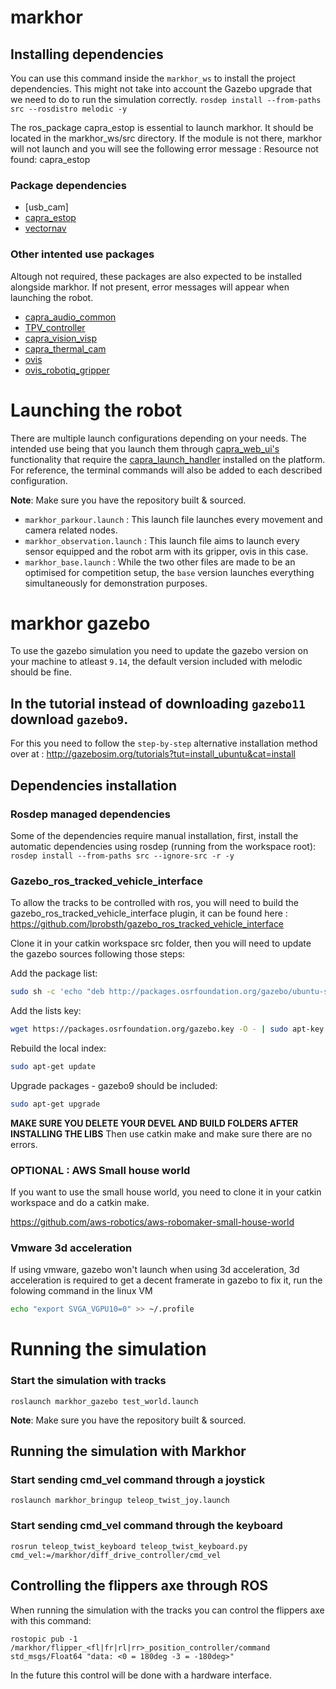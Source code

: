 # markhor

## Installing dependencies

You can use this command inside the `markhor_ws` to install the project dependencies. This might not take into account the Gazebo upgrade that we need to do to run the simulation correctly.
`rosdep install --from-paths src --rosdistro melodic -y`

The ros_package capra_estop is essential to launch markhor. It should be located in the markhor_ws/src directory. If the module is not there, markhor will not launch and you will see the following error message : Resource not found: capra_estop

### Package dependencies

- [usb_cam]
- [capra_estop](https://github.com/clubcapra/capra_estop)
- [vectornav](https://github.com/dawonn/vectornav)

### Other intented use packages

Altough not required, these packages are also expected to be installed alongside markhor. If not present, error messages will appear when launching the robot.

- [capra_audio_common](https://github.com/clubcapra/capra_audio_common)
- [TPV_controller](https://github.com/clubcapra/TPV_controller)
- [capra_vision_visp](https://github.com/clubcapra/capra_vision_visp)
- [capra_thermal_cam](https://github.com/clubcapra/capra_thermal_cam)
- [ovis](https://github.com/clubcapra/ovis)
- [ovis_robotiq_gripper](https://github.com/clubcapra/ovis_robotiq_gripper)
<!-- Launch files not updated for these packages
- [capra_hazmat_detection](https://github.com/clubcapra/capra_hazmat_detection) currently named yolo_hazmat
  -->

# Launching the robot

There are multiple launch configurations depending on your needs. The intended use being that you launch them through [capra_web_ui's](https://github.com/clubcapra/capra_web_ui) functionality that require the [capra_launch_handler](https://github.com/clubcapra/capra_launch_handler) installed on the platform. For reference, the terminal commands will also be added to each described configuration.

**Note**: Make sure you have the repository built & sourced.

- `markhor_parkour.launch` : This launch file launches every movement and camera related nodes.
- `markhor_observation.launch` : This launch file aims to launch every sensor equipped and the robot arm with its gripper, ovis in this case.
- `markhor_base.launch` : While the two other files are made to be an optimised for competition setup, the `base` version launches
  everything simultaneously for demonstration purposes.

# markhor gazebo

To use the gazebo simulation you need to update the gazebo version on your machine to atleast `9.14`, the default version included with melodic should be fine.

## In the tutorial instead of downloading `gazebo11` download `gazebo9`.

For this you need to follow the `step-by-step` alternative installation method over at : http://gazebosim.org/tutorials?tut=install_ubuntu&cat=install

## Dependencies installation

### Rosdep managed dependencies

Some of the dependencies require manual installation, first, install the automatic dependencies using rosdep (running from the workspace root):
`rosdep install --from-paths src --ignore-src -r -y `

### Gazebo_ros_tracked_vehicle_interface

To allow the tracks to be controlled with ros, you will need to build the gazebo_ros_tracked_vehicle_interface plugin, it can be found here :
https://github.com/lprobsth/gazebo_ros_tracked_vehicle_interface

Clone it in your catkin workspace src folder, then you will need to update the gazebo sources following those steps:

Add the package list:

```bash
sudo sh -c 'echo "deb http://packages.osrfoundation.org/gazebo/ubuntu-stable `lsb_release -cs` main" > /etc/apt/sources.list.d/gazebo-stable.list'
```

Add the lists key:

```bash
wget https://packages.osrfoundation.org/gazebo.key -O - | sudo apt-key add -
```

Rebuild the local index:

```bash
sudo apt-get update
```

Upgrade packages - gazebo9 should be included:

```bash
sudo apt-get upgrade
```

**MAKE SURE YOU DELETE YOUR DEVEL AND BUILD FOLDERS AFTER INSTALLING THE LIBS**
Then use catkin make and make sure there are no errors.

### OPTIONAL : AWS Small house world

If you want to use the small house world, you need to clone it in your catkin workspace and do a catkin make.

https://github.com/aws-robotics/aws-robomaker-small-house-world

### Vmware 3d acceleration

If using vmware, gazebo won't launch when using 3d acceleration, 3d acceleration is required to get a decent framerate in gazebo to fix it, run the folowing command in the linux VM

```bash
echo "export SVGA_VGPU10=0" >> ~/.profile
```

# Running the simulation

### Start the simulation with tracks

`roslaunch markhor_gazebo test_world.launch`

**Note**: Make sure you have the repository built & sourced.

## Running the simulation with Markhor

### Start sending cmd_vel command through a joystick

`roslaunch markhor_bringup teleop_twist_joy.launch`

### Start sending cmd_vel command through the keyboard

`rosrun teleop_twist_keyboard teleop_twist_keyboard.py cmd_vel:=/markhor/diff_drive_controller/cmd_vel`

## Controlling the flippers axe through ROS

When running the simulation with the tracks you can control the flippers axe with this command:

`rostopic pub -1 /markhor/flipper_<fl|fr|rl|rr>_position_controller/command std_msgs/Float64 "data: <0 = 180deg -3 = -180deg>"`

In the future this control will be done with a hardware interface.
